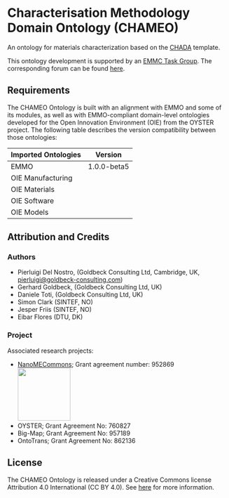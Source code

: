 # Characterisation Methodology Domain Ontology (CHAMEO)
An ontology for materials characterization based on the [CHADA](https://www.sciencedirect.com/science/article/pii/S235249281930087X?via%3Dihub) template.

This ontology development is supported by an [EMMC Task Group](https://emmc.eu/focus-areas/interoperability/tg2-5/). The corresponding forum can be found [here](https://emmc.eu/forum?view=topic&id=154).
 
## Requirements

The CHAMEO Ontology is built with an alignment with EMMO and some of its modules, as well as with EMMO-compliant domain-level ontologies developed for the Open Innovation Environment (OIE) from the OYSTER project. The following table describes the version compatibility between those ontologies:

| Imported Ontologies | Version           |
| ------------------- | ----------------- |
| EMMO                | 1.0.0-beta5       |
| OIE Manufacturing   |                   |
| OIE Materials       |                   |
| OIE Software        |                   |
| OIE Models          |                   |

## Attribution and Credits

### Authors
- Pierluigi Del Nostro, (Goldbeck Consulting Ltd, Cambridge, UK, pierluigi@goldbeck-consulting.com)
- Gerhard Goldbeck, (Goldbeck Consulting Ltd, UK)
- Daniele Toti, (Goldbeck Consulting Ltd, UK)
- Simon Clark (SINTEF, NO)
- Jesper Friis (SINTEF, NO)
- Eibar Flores (DTU, DK)


### Project
Associated research projects:
- [NanoMECommons](https://www.nanomecommons.net/); Grant agreement number: 952869 <img src="https://www.nanomecommons.net/wp-content/uploads/2021/04/web-logo2-1.jpg"  width="120">
- OYSTER; Grant Agreement No: 760827
- Big-Map; Grant Agreement No: 957189
- OntoTrans; Grant Agreement No: 862136


## License

The CHAMEO Ontology is released under a Creative Commons license Attribution 4.0 International (CC BY 4.0). See [here](https://creativecommons.org/licenses/by/4.0/legalcode) for more information.
